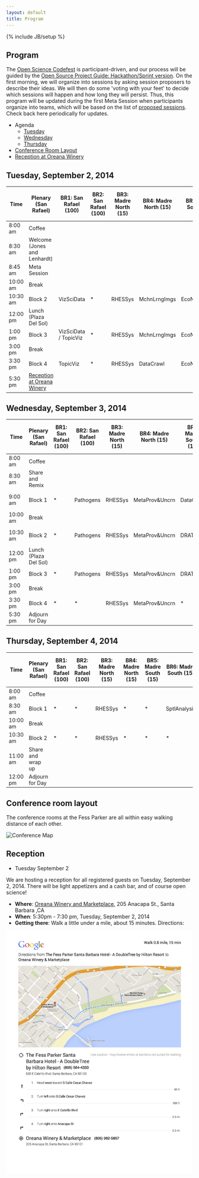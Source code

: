 ```yaml
---
layout: default
title: Program
---
```


{% include JB/setup %}

## Program

The [Open Science Codefest](/) is participant-driven, and our process will be guided by the [Open Source Project Guide: Hackathon/Sprint version](https://docs.google.com/document/d/1UGtR_6XWBn4_vo37Kn_hNXmzpwLaSJEZxc8rqFKhy-U/edit?pli=1).  On the first morning, we will organize into sessions by asking session proposers to describe their ideas.  We will then do some 'voting with your feet' to decide which sessions will happen and how long they will persist.  Thus, this program will be updated during the first Meta Session when participants organize into teams, which will be based on the list of [proposed sessions](sessions.html).  Check back here periodically for updates.

- Agenda
    - [Tuesday](#tuesday,-september-2,-2014)
    - [Wednesday](#wednesday,-september-3,-2014)
    - [Thursday](#thursday,-september-4,-2014)
- [Conference Room Layout](#conference-room-layout)
- [Reception at Oreana Winery](#reception)

## Tuesday, September 2, 2014

| Time | Plenary (San Rafael) | BR1: San Rafael (100) | BR2: San Rafael (100) | BR3: Madre North (15)| BR4: Madre North (15)| BR5: Madre South (15)| BR6: Madre South (15)| BR7: Santa Rosa East (20)| BR8: Santa Rosa West (20)| BR9: San Miguel East (20)| BR10: San Miguel West (20)| 
| --- | --- | --- | --- | --- | --- | --- | --- | --- | --- | --- | --- | 
|  8:00 am | Coffee | 
|  8:30 am | Welcome (Jones and Lenhardt) | 
|  8:45 am | Meta Session | 
| 10:00 am | Break | 
| 10:30 am | Block 2 | VizSciData | * | RHESSys | MchnLrngImgs | EcoNicheModel | Moneybee | * | MetaSemantics | PangeaR | ESAOpenSci |
| 12:00 pm | Lunch (Plaza Del Sol)| 
|  1:00 pm | Block 3 | VizSciData / TopicViz | * | RHESSys | MchnLrngImgs | EcoNicheModel | Moneybee | * | MetaFeedback | PangeaR / Data1R | ESAOpenSci / DataLifeCycle |
|  3:00 pm | Break | 
|  3:30 pm | Block 4 | TopicViz | * | RHESSys | DataCrawl | EcoNicheModel | Moneybee | OSManuScript | * | Data1R | DataLifeCycle |
|  5:30 pm | [Reception at Oreana Winery](#toc_5) | 

## Wednesday, September 3, 2014

| Time | Plenary (San Rafael) | BR1: San Rafael (100) | BR2: San Rafael (100) | BR3: Madre North (15)| BR4: Madre North (15)| BR5: Madre South (15)| BR6: Madre South (15)| BR7: Santa Rosa East (20)| BR8: Santa Rosa West (20)| BR9: San Miguel East (20)| BR10: San Miguel West (20)| 
| --- | --- | --- | --- | --- | --- | --- | --- | --- | --- | --- | --- | 
|  8:00 am | Coffee |
|  8:30 am | Share and Remix | 
|  9:00 am | Block 1 | * | Pathogens | RHESSys | MetaProv&Uncrn | DataCrawl | GameEco | * | AutoMeta / SOLRMeta | * | DOI4Code |
| 10:00 am | Break | 
| 10:30 am | Block 2 | * | Pathogens | RHESSys | MetaProv&Uncrn | DRAT | GameEco | * | AutoMeta / SOLRMeta | * | DOI4Code |
| 12:00 pm | Lunch (Plaza Del Sol)| 
|  1:00 pm | Block 3 | * | Pathogens | RHESSys | MetaProv&Uncrn | DRAT | GameEco | RepoStruct | * | * | * |
|  3:00 pm | Break | 
|  3:30 pm | Block 4 | * | * | RHESSys | MetaProv&Uncrn | * | * | RepoStruct | * | * | DataWebServ |
|  5:30 pm | Adjourn for Day |

## Thursday, September 4, 2014

| Time | Plenary (San Rafael) | BR1: San Rafael (100) | BR2: San Rafael (100) | BR3: Madre North (15)| BR4: Madre North (15)| BR5: Madre South (15)| BR6: Madre South (15)| BR7: Santa Rosa East (20)| BR8: Santa Rosa West (20)| BR9: San Miguel East (20)| BR10: San Miguel West (20)| 
| --- | --- | --- | --- | --- | --- | --- | --- | --- | --- | --- | --- | 
|  8:00 am | Coffee | 
|  8:30 am | Block 1 | * | * | RHESSys | * | * | SptlAnalysis | * | LiveOpenSci | * | MultiTool |
| 10:00 am | Break |
| 10:30 am | Block 2 | * | * | RHESSys | * | * | * | * | LiveOpenSci | * | * |
| 11:00 am | Share and wrap up |
| 12:00 pm | Adjourn for Day | 

## Conference room layout

The conference rooms at the Fess Parker are all within easy walking distance of each other.

![Conference Map](http://doubletree.hilton.com/en/hotels/content/SBAMCDT/media/images/floorplans/sbamlby.gif?)

## Reception

- Tuesday September 2

We are hosting a reception for all registered guests on Tuesday, September 2, 2014. There will be light appetizers and a cash bar, and of course open science!

- __Where__: [Oreana Winery and Marketplace](https://plus.google.com/113520751080009916118/about?gl=us&hl=en), 205 Anacapa St., Santa Barbara ,CA
- __When__: 5:30pm - 7:30 pm, Tuesday, September 2, 2014
- __Getting there__: Walk a little under a mile, about 15 minutes. Directions:

![Reception Map](assets/img/Map_Oreana.png)

